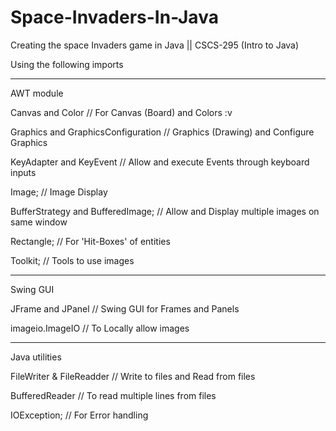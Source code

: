 # Space-Invaders-In-Java
Creating the space Invaders game in Java || CSCS-295 (Intro to Java)


Using the following imports

----------

AWT module

Canvas and Color				            // For Canvas (Board) and Colors :v

Graphics and GraphicsConfiguration 	// Graphics (Drawing) and Configure Graphics 

KeyAdapter and KeyEvent             // Allow and execute Events through keyboard inputs

Image; 					                    // Image Display

BufferStrategy and BufferedImage; 	// Allow and Display multiple images on same window

Rectangle; 				                  // For 'Hit-Boxes' of entities

Toolkit;				                    // Tools to use images


---------

Swing GUI

JFrame and JPanel                   // Swing GUI for Frames and Panels

imageio.ImageIO 	                  // To Locally allow images


--------------

Java utilities

FileWriter & FileReadder            // Write to files and Read from files

BufferedReader			                // To read multiple lines from files

IOException; 			                  // For Error handling
